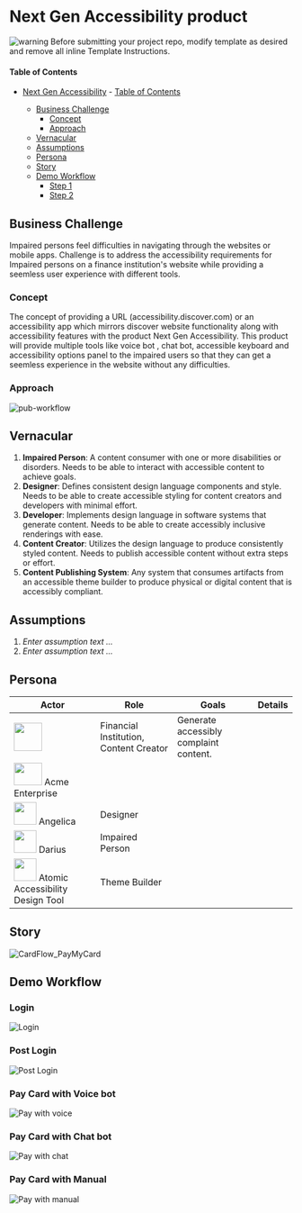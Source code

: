 # Next Gen Accessibility product

<!--- Template Instructions  
  Update the Story Title and remove the warning below.
--->

![warning](./images/misc/warning.png) Before submitting your project repo, modify template as desired and remove all inline  Template Instructions. 

<!--- Template Instructions  
  Organize TOC to meet needs or project
--->
#### Table of Contents
- [Next Gen Accessibility](#use-case-story-title) 
      - [Table of Contents](#table-of-contents)

  - [Business Challenge](#business-challenge)
    - [Concept](#concept)
    - [Approach](#approach)
  - [Vernacular](#vernacular)
  - [Assumptions](#assumptions)
  - [Persona](#persona)
  - [Story](#story)
  - [Demo Workflow](#demo-workflow)
    - [Step 1](#step-1)
    - [Step 2](#step-2)


 
## Business Challenge
<!--- Template Instructions   
  Briefly describe the business challenge addressed by this use case story. Design Thinking exercises aid in the development of a clear problem statement. 
--->
 Impaired persons feel difficulties in navigating through the websites or mobile apps. Challenge is to address the accessibility requirements for Impaired persons on a finance institution's website while providing a seemless user experience with different tools. 
### Concept
<!--- Template Instructions   
  Briefly describe how this use case applies Atomic Accessibility Design to the business challenge. Leverage Design Thinking exercises to aid in this endeavor. 
--->
 The concept of providing a URL (accessibility.discover.com) or an accessibility app which mirrors discover website functionality along with accessibility features with the product Next Gen Accessibility. This product will provide multiple tools like voice bot , chat bot, accessible keyboard and accessibility options panel to the impaired users so that they can get a seemless experience in the website without any difficulties.
### Approach
<!--- Template Instructions   
  Describe the end to end interactions of the stakeholders that are pertinent to this use case story. Leverage Design Thinking exercises to aid in this endeavor. 
--->

![pub-workflow](./images/workflow/Approach.png)
 
## Vernacular
<!--- Template Instructions   
  List and describe any terms that will be used in the story and referenced in diagrams. The current list provides a sample starter list. Leverage Design Thinking exercises to aid in the identification of use case archetypes. 
--->
 
1. **Impaired Person**: A content consumer with one or more disabilities or disorders. Needs to be able to interact with accessible content to achieve goals.
2. **Designer**: Defines consistent design language components and style. Needs to be able to create accessible styling for content creators and developers with minimal effort.
3. **Developer**: Implements design language in software systems that generate content. Needs to be able to create accessibly inclusive renderings with ease.
4. **Content Creator**: Utilizes the design language to produce consistently styled content. Needs to publish accessible content without extra steps or effort.
5. **Content Publishing System**: Any system that consumes artifacts from an accessible theme builder to produce physical or digital content that is accessibly compliant. 
 

## Assumptions
<!--- Template Instructions   
  List any assumptions to be considered in this use case story.  Leverage Design Thinking exercises to aid in this endeavor. 
--->
 
1. *Enter assumption text ...*
2. *Enter assumption text ...*
 
## Persona
<!--- Template Instructions   
  Using the sample persona images in the /images/persona folder, describe the roles of the entities involved in this use case story. The current list provides a sample starter list. 
--->
 
| Actor | Role | Goals | Details |
| --- | --- | --- | --- |
| <img src="./images/sponsors/discover_logo.png" width="50" height="50"> | Financial Institution, Content Creator | Generate accessibly complaint content. |  |  
|  <img src="./images/persona/acme-logo.png" width="50" height="40"> Acme Enterprise |  |  |  |
| <img src="./images/persona/Angelica.png" width="40" height="40"> Angelica | Designer |  |  | |
| <img src="./images/persona/Darius.png" width="40" height="40"> Darius | Impaired Person |  |  | |
| <img src="./images/persona/themebuilder.svg" width="40" height="40"> Atomic Accessibility Design Tool | Theme Builder |  | |
 
## Story
<!--- Template Instructions   
  Using the sample persona images in the /images/persona folder, describe the steps that are involved in the interactive use case story. The story below is offered as an exemplar.
--->

![CardFlow_PayMyCard](https://github.com/praveentrivandrum/gaad-hackathon-template/assets/131910166/65fd56d3-27c4-433d-a6c8-9ebd12de70f4)


## Demo Workflow
<!--- Template Instructions   
  Using the sample persona images in the /images/persona folder, describe the steps of the use case story as they relate to one or more UML Sequence Diagrams.  
--->
 
### Login
 
![Login](./images/uml/login.png)

### Post Login
 
![Post Login](./images/uml/postlogin.png)

### Pay Card with Voice bot
 
![Pay with voice](./images/uml/payvoicebot.png)

### Pay Card with Chat bot
 
![Pay with chat](./images/uml/paychatbot.png)

### Pay Card with Manual
 
![Pay with manual](./images/uml/paynochat.png)
 
 
